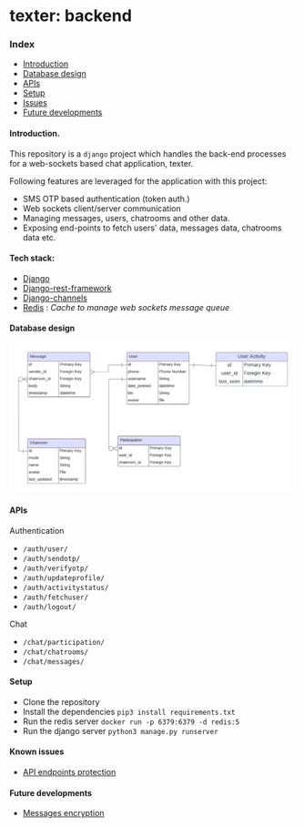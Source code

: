 # texter: backend

### Index
- [Introduction](https://github.com/sourav-py/texter_backend/tree/main?tab=readme-ov-file#introduction)
- [Database design](https://github.com/sourav-py/texter_backend/tree/main?tab=readme-ov-file#database-design)
- [APIs](https://github.com/sourav-py/texter_backend/tree/main?tab=readme-ov-file#apis)
- [Setup](https://github.com/sourav-py/texter_backend/tree/main?tab=readme-ov-file#setup)
- [Issues](https://github.com/sourav-py/texter_backend/tree/main?tab=readme-ov-file#known-issues)
- [Future developments](https://github.com/sourav-py/texter_backend/tree/main?tab=readme-ov-file#future-developments)

#### Introduction.
This repository is a `django` project which handles the back-end processes for a web-sockets based chat application, texter.

Following features are leveraged for the application with this project:
- SMS OTP based authentication (token auth.) 
- Web sockets client/server communication
- Managing messages, users, chatrooms and other data.
- Exposing end-points to fetch users' data, messages data, chatrooms data etc.


#### Tech stack:
- [Django](https://www.djangoproject.com/)
- [Django-rest-framework](https://www.django-rest-framework.org/)
- [Django-channels](https://channels.readthedocs.io/)
- [Redis](https://redis.io/) : *Cache to manage web sockets message queue*


#### Database design
![db_design](/media/docs/erd.png)

#### APIs
Authentication
- `/auth/user/`
- `/auth/sendotp/`
- `/auth/verifyotp/`
- `/auth/updateprofile/`
- `/auth/activitystatus/`
- `/auth/fetchuser/`
- `/auth/logout/`

Chat
- `/chat/participation/`
- `/chat/chatrooms/`
- `/chat/messages/`
#### Setup
- Clone the repository
- Install the dependencies `pip3 install requirements.txt`
- Run the redis server `docker run -p 6379:6379 -d redis:5`
- Run the django server `python3 manage.py runserver`

#### Known issues
- [API endpoints protection](https://github.com/sourav-py/texter_backend/issues/12)
#### Future developments
- [Messages encryption](https://github.com/sourav-py/texter_backend/issues/10)
